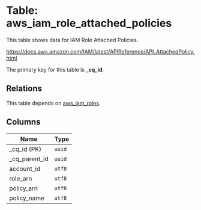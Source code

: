 # Table: aws_iam_role_attached_policies

This table shows data for IAM Role Attached Policies.

https://docs.aws.amazon.com/IAM/latest/APIReference/API_AttachedPolicy.html

The primary key for this table is **_cq_id**.

## Relations

This table depends on [aws_iam_roles](aws_iam_roles.md).

## Columns

| Name          | Type          |
| ------------- | ------------- |
|_cq_id (PK)|`uuid`|
|_cq_parent_id|`uuid`|
|account_id|`utf8`|
|role_arn|`utf8`|
|policy_arn|`utf8`|
|policy_name|`utf8`|